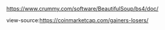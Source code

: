 https://www.crummy.com/software/BeautifulSoup/bs4/doc/

view-source:https://coinmarketcap.com/gainers-losers/

